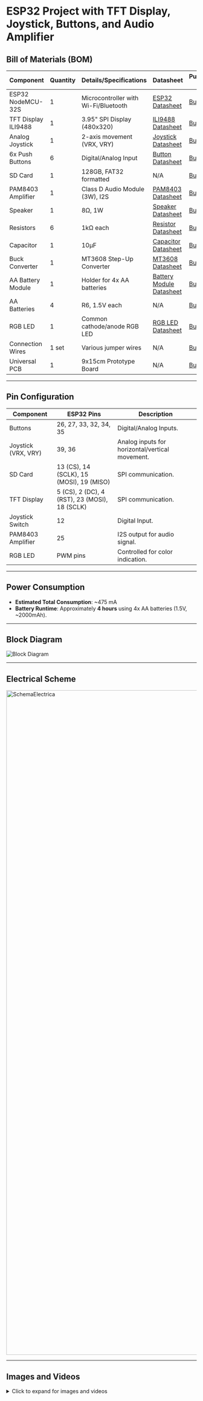 # ESP32 Project with TFT Display, Joystick, Buttons, and Audio Amplifier

## **Bill of Materials (BOM)**

| **Component**         | **Quantity** | **Details/Specifications**        | **Datasheet**                                                                 | **Purchase Link**                                                                |
|-----------------------|--------------|----------------------------------|-----------------------------------------------------------------------------|---------------------------------------------------------------------------------|
| ESP32 NodeMCU-32S     | 1            | Microcontroller with Wi-Fi/Bluetooth | [ESP32 Datasheet](https://www.espressif.com/sites/default/files/documentation/esp32-wroom-32e_esp32-wroom-32ue_datasheet_en.pdf) | [Buy Here](https://www.emag.ro/placa-esp32-cu-esp-wroom-32-38-pini-cu-cip-cp2102-multicolor-esp32-cp2102/pd/D7R798MBM/) |
| TFT Display ILI9488   | 1            | 3.95" SPI Display (480x320)      | [ILI9488 Datasheet](https://www.hpinfotech.ro/ILI9488.pdf)                   | [Buy Here](https://www.emag.ro/afisaj-lcd-ecran-touch-screen-tft-spi-3-95-ili9488-rezolutie-480x320-cu-sd-card-lcd395/pd/DV428TYBM/) |
| Analog Joystick       | 1            | 2-axis movement (VRX, VRY)       | [Joystick Datasheet](https://naylampmechatronics.com/img/cms/Datasheets/000036%20-%20datasheet%20KY-023-Joy-IT.pdf) | [Buy Here](https://www.optimusdigital.ro/en/touch-sensors/742-ps2-joystick-breakout.html) |
| 6x Push Buttons       | 6            | Digital/Analog Input             | [Button Datasheet](https://www.ckswitches.com/media/1462/pts125.pdf)         | [Buy Here](https://www.emag.ro/buton-push-12-x-12-x-7-3-mm-ai510-s254/pd/DZPKQ7MBM/) |
| SD Card               | 1            | 128GB, FAT32 formatted           | N/A                                                                         | [Buy Here](https://www.emag.ro/card-de-memorie-samsung-evo-plus-128gb-mb-mc128ka-eu/pd/D778VXMBM/) |
| PAM8403 Amplifier     | 1            | Class D Audio Module (3W), I2S   | [PAM8403 Datasheet](https://www.mouser.com/datasheet/2/115/PAM8403-247318.pdf)| [Buy Here](https://www.emag.ro/modul-mini-amplificator-clasa-d-stereo-pam8403-de-3-w-cl648/pd/DNKGT1BBM/) |
| Speaker               | 1            | 8Ω, 1W                           | [Speaker Datasheet](https://www.farnell.com/datasheets/2827522.pdf)          | [Buy Here](https://www.optimusdigital.ro/en/speakers/2147-speaker-1-w.html)  |
| Resistors             | 6            | 1kΩ each                         | [Resistor Datasheet](https://docs.rs-online.com/0c4b/A700000008919910.pdf)   | [Buy Here](https://www.optimusdigital.ro/en/resistors/859-025w-1k-resistor.html) |
| Capacitor             | 1            | 10µF                             | [Capacitor Datasheet](https://ro.mouser.com/datasheet/2/88/SEK-3081771.pdf)  | [Buy Here](https://www.emag.ro/condensator-electrolitic-ajmaker-10uf-50-v-negru-argintiu-z000597/pd/D9HQLHYBM/) |
| Buck Converter        | 1            | MT3608 Step-Up Converter         | [MT3608 Datasheet](https://www.olimex.com/Products/Breadboarding/BB-PWR-3608/resources/MT3608.pdf) | [Buy Here](https://www.emag.ro/modul-convertor-step-up-cu-micro-usb-cu-mt3608-oky3501-6/pd/DXT4G9MBM/) |
| AA Battery Module     | 1            | Holder for 4x AA batteries       | [Battery Module Datasheet](https://www.farnell.com/datasheets/3497864.pdf)   | [Buy Here](https://www.optimusdigital.ro/en/battery-holders/12375-4-x-aa-battery-support.html) |
| AA Batteries          | 4            | R6, 1.5V each                    | N/A                                                                         | [Buy Here](https://www.emag.ro/baterii-energizer-max-aa-10-buc-7638900437775/pd/D3D1TGMBM/) |
| RGB LED               | 1            | Common cathode/anode RGB LED     | [RGB LED Datasheet](https://ro.mouser.com/datasheet/2/88/SEK-3081771.pdf)    | [Buy Here](https://www.optimusdigital.ro/en/leds/483-rgb-led-common-cathode.html) |
| Connection Wires      | 1 set        | Various jumper wires             | N/A                                                                         | [Buy Here](https://www.optimusdigital.ro/en/wires-with-connectors/12-breadboard-jumper-wire-set.html) |
| Universal PCB         | 1            | 9x15cm Prototype Board           | N/A                                                                         | [Buy Here](https://www.optimusdigital.ro/en/others/12518-9x15cm-universal-pcb-prototype-board-single-sided-254mm-hole-pitch.html) |

---

## **Pin Configuration**

| **Component**         | **ESP32 Pins**           | **Description**                    |
|------------------------|-------------------------|------------------------------------|
| Buttons                | 26, 27, 33, 32, 34, 35 | Digital/Analog Inputs.             |
| Joystick (VRX, VRY)    | 39, 36                 | Analog inputs for horizontal/vertical movement. |
| SD Card                | 13 (CS), 14 (SCLK), 15 (MOSI), 19 (MISO) | SPI communication.                |
| TFT Display            | 5 (CS), 2 (DC), 4 (RST), 23 (MOSI), 18 (SCLK) | SPI communication.                |
| Joystick Switch        | 12                     | Digital Input.                     |
| PAM8403 Amplifier      | 25                     | I2S output for audio signal.       |
| RGB LED                | PWM pins               | Controlled for color indication.   |

---

## **Power Consumption**

- **Estimated Total Consumption**: ~475 mA  
- **Battery Runtime**: Approximately **4 hours** using 4x AA batteries (1.5V, ~2000mAh).

---

## **Block Diagram**

![Block Diagram](https://github.com/user-attachments/assets/94566f88-06c7-458e-af70-b94f664f2f13)

---

## **Electrical Scheme**

<img width="1752" alt="SchemaElectrica" src="https://github.com/user-attachments/assets/cb1677a6-3cab-4605-aec5-8479606dfcc8" />

---

## **Images and Videos**

<details>
  <summary>Click to expand for images and videos</summary>
   
### **Circuit Images**
![Image 1](https://github.com/user-attachments/assets/427d9715-2b31-4a21-9c66-5f6c11e5fe25)
![Image 2](https://github.com/user-attachments/assets/ef35d4ef-4b5c-493f-925a-87e253195a64)

### **Video Demonstration**
- [Watch Video 1](https://youtu.be/-YE9Uky0VJU)  
- [Watch Video 2](https://youtu.be/jE44WhSzTqU)
</details>
